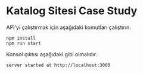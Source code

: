 # Katalog Sitesi Case Study

API'yi çalıştırmak için aşağıdaki komutları çalıştırın.

```
npm install
npm run start
```

Konsol çıktısı aşağıdaki gibi olmalıdır.
```
server started at http://localhost:3000
```
